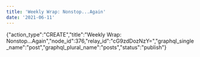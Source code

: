 ```yaml
---
title: 'Weekly Wrap: Nonstop...Again'
date: '2021-06-11'
---
```


{"action_type":"CREATE","title":"Weekly Wrap: Nonstop...Again","node_id":376,"relay_id":"cG9zdDozNzY=","graphql_single_name":"post","graphql_plural_name":"posts","status":"publish"}
